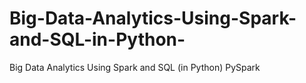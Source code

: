 # Big-Data-Analytics-Using-Spark-and-SQL-in-Python-
Big Data Analytics Using Spark and SQL (in Python) PySpark

